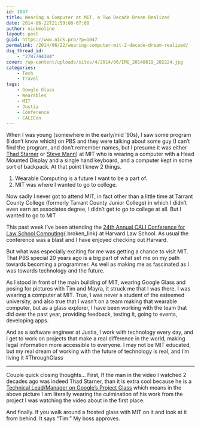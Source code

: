```yaml
---
id: 1047
title: Wearing a Computer at MIT, a Two Decade Dream Realized
date: 2014-06-22T21:59:08-07:00
author: nickmoline
layout: post
guid: https://www.nick.pro/?p=1047
permalink: /2014/06/22/wearing-computer-mit-2-decade-dream-realized/
dsq_thread_id:
    - "2787744384"
cover: /wp-content/uploads/sites/4/2014/06/IMG_20140619_202224.jpg
categories:
    - Tech
    - Travel
tags:
    - Google Glass
    - Wearables
    - MIT
    - Justia
    - Conference
    - CALICon
---
```

When I was young (somewhere in the early/mid &#8217;90s), I saw some program (I don&#8217;t know which) on PBS and they were talking about some guy (I can&#8217;t find the program, and don&#8217;t remember names, but I presume it was either [Thad Starner](http://www.media.mit.edu/wearables/lizzy/timeline.html#1993a) or [Steve Mann](http://www.media.mit.edu/wearables/lizzy/timeline.html#1994d)) at MIT who is wearing a computer with a Head Mounted Display and a single hand keyboard, and a computer kept in some sort of backpack.  At that point I knew 2 things.

<!--more-->

1. Wearable Computing is a future I want to be a part of.
2. MIT was where I wanted to go to college.

Now sadly I never got to attend MIT, in fact other than a little time at Tarrant County College (formerly Tarrant County Junior College) in which I didn&#8217;t even earn an associates degree, I didn&#8217;t get to go to college at all.  But I wanted to go to MIT

<a href="{{ site.baseurl }}/wp-content/uploads/sites/4/2014/06/image1.jpg"><amp-img src="{{ site.baseurl }}/wp-content/uploads/sites/4/2014/06/image1.jpg" alt="A free law coalition sign at #CALICon14"  width="2048" height="1504" layout="responsive"></amp-img></a>

This past week I&#8217;ve been attending the [24th Annual CALI Conference for Law School Computing](http://conference.cali.org/2014/){.broken_link} at Harvard Law School. As usual the conference was a blast and I have enjoyed checking out Harvard.

But what was especially exciting for me was getting a chance to visit MIT. That PBS special 20 years ago is a big part of what set me on my path towards becoming a programmer. As well as making me as fascinated as I was towards technology and the future.

<a href="{{ site.baseurl }}/wp-content/uploads/sites/4/2014/06/IMG_20140619_202224.jpg"><amp-img src="{{ site.baseurl }}/wp-content/uploads/sites/4/2014/06/IMG_20140619_202224.jpg" alt="Nick at MIT"  width="3264" height="2448" layout="responsive"></amp-img></a>

As I stood in front of the main building of MIT, wearing Google Glass and posing for pictures with Tim and Mayra, it struck me that I was there. I was wearing a computer at MIT. True, I was never a student of the esteemed university, and also true that I wasn&#8217;t on a team making that wearable computer, but as a glass explorer, I have been working with the team that did over the past year, providing feedback, testing it, going to events, developing apps.

And as a software engineer at Justia, I work with technology every day, and I get to work on projects that make a real difference in the world, making legal information more accessible to everyone. I may not be MIT educated, but my real dream of working with the future of technology is real, and I&#8217;m living it #ThroughGlass

<hr class="wp-block-separator" />

Couple quick closing thoughts&#8230; First, If the man in the video I watched 2 decades ago was indeed Thad Starner, than it is extra cool because he is a [Technical Lead/Manager on Google&#8217;s Project Glass](http://www.cc.gatech.edu/home/thad/) which means in the above picture I am literally wearing the culmination of his work from the project I was watching the video about in the first place.

<a href="{{ site.baseurl }}/wp-content/uploads/sites/4/2014/06/image2.jpg"><amp-img src="{{ site.baseurl }}/wp-content/uploads/sites/4/2014/06/image2.jpg" alt="This place was made for Tim"  width="2048" height="1504" layout="responsive"></amp-img></a>

And finally. If you walk around a frosted glass with MIT on it and look at it from behind. It says &#8220;Tim.&#8221; My boss approves.